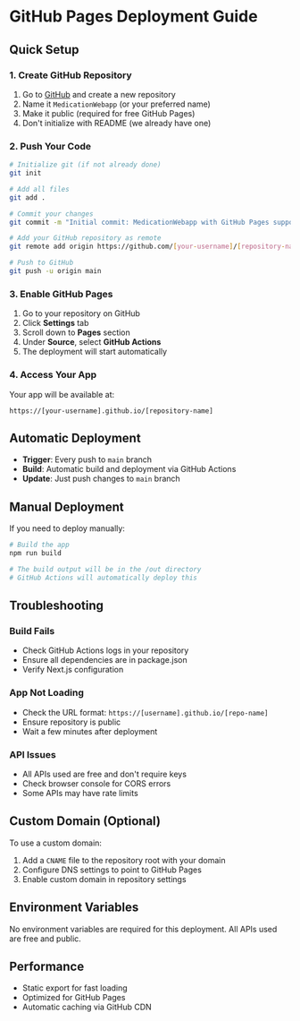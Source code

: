 # GitHub Pages Deployment Guide

## Quick Setup

### 1. Create GitHub Repository

1. Go to [GitHub](https://github.com) and create a new repository
2. Name it `MedicationWebapp` (or your preferred name)
3. Make it public (required for free GitHub Pages)
4. Don't initialize with README (we already have one)

### 2. Push Your Code

```bash
# Initialize git (if not already done)
git init

# Add all files
git add .

# Commit your changes
git commit -m "Initial commit: MedicationWebapp with GitHub Pages support"

# Add your GitHub repository as remote
git remote add origin https://github.com/[your-username]/[repository-name].git

# Push to GitHub
git push -u origin main
```

### 3. Enable GitHub Pages

1. Go to your repository on GitHub
2. Click **Settings** tab
3. Scroll down to **Pages** section
4. Under **Source**, select **GitHub Actions**
5. The deployment will start automatically

### 4. Access Your App

Your app will be available at:
```
https://[your-username].github.io/[repository-name]
```

## Automatic Deployment

- **Trigger**: Every push to `main` branch
- **Build**: Automatic build and deployment via GitHub Actions
- **Update**: Just push changes to `main` branch

## Manual Deployment

If you need to deploy manually:

```bash
# Build the app
npm run build

# The build output will be in the /out directory
# GitHub Actions will automatically deploy this
```

## Troubleshooting

### Build Fails
- Check GitHub Actions logs in your repository
- Ensure all dependencies are in package.json
- Verify Next.js configuration

### App Not Loading
- Check the URL format: `https://[username].github.io/[repo-name]`
- Ensure repository is public
- Wait a few minutes after deployment

### API Issues
- All APIs used are free and don't require keys
- Check browser console for CORS errors
- Some APIs may have rate limits

## Custom Domain (Optional)

To use a custom domain:

1. Add a `CNAME` file to the repository root with your domain
2. Configure DNS settings to point to GitHub Pages
3. Enable custom domain in repository settings

## Environment Variables

No environment variables are required for this deployment. All APIs used are free and public.

## Performance

- Static export for fast loading
- Optimized for GitHub Pages
- Automatic caching via GitHub CDN

